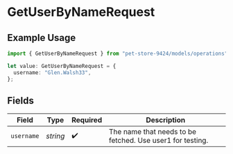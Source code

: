 # GetUserByNameRequest

## Example Usage

```typescript
import { GetUserByNameRequest } from "pet-store-9424/models/operations";

let value: GetUserByNameRequest = {
  username: "Glen.Walsh33",
};
```

## Fields

| Field                                                      | Type                                                       | Required                                                   | Description                                                |
| ---------------------------------------------------------- | ---------------------------------------------------------- | ---------------------------------------------------------- | ---------------------------------------------------------- |
| `username`                                                 | *string*                                                   | :heavy_check_mark:                                         | The name that needs to be fetched. Use user1 for testing.  |